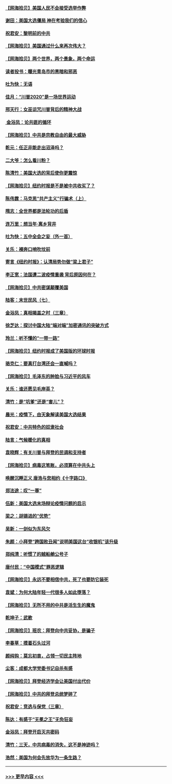 #### [【网海拾贝】美国人民不会接受选举作弊](../pages/nsc993/n12528850.md?t=11070851) 
#### [谢田：美国大选僵局 神在考验我们的信心](../pages/nsc993/n12527932.md?t=11070851) 
#### [祝君安：黎明前的中共](../pages/nsc993/n12524071.md?t=11070851) 
#### [【网海拾贝】美国通过什么来再次伟大？](../pages/nsc993/n12523844.md?t=11070851) 
#### [【网海拾贝】两个世界，两个景象，两个命运](../pages/nsc993/n12521419.md?t=11070851) 
#### [读者投书：曝光青岛市的黑暗和邪恶](../pages/nsc993/n12520988.md?t=11070851) 
#### [吐为快：无语](../pages/nsc993/n12518588.md?t=11070851) 
#### [佳月：“川普2020”是一场世界运动](../pages/nsc993/n12518581.md?t=11070851) 
#### [邢天行：女巫诅咒川普背后的精神大战](../pages/nsc993/n12517257.md?t=11070851) 
#### [ 金浴凤：论共匪的循环](../pages/nsc993/n12517133.md?t=11070851) 
#### [【网海拾贝】中共是宗教自由的最大威胁](../pages/nsc993/n12516879.md?t=11070851) 
#### [乾元：任正非能走出沼泽吗？](../pages/nsc993/n12515831.md?t=11070851) 
#### [二大爷：怎么看川粉？](../pages/nsc993/n12515820.md?t=11070851) 
#### [陈清竹：美国大选的背后使你更震惊](../pages/nsc993/n12515589.md?t=11070851) 
#### [【网海拾贝】纽约时报是不是被中共收买了？](../pages/nsc993/n12515122.md?t=11070851) 
#### [陈伟霆：马克思“共产主义”行骗术（上）](../pages/nsc993/n12510217.md?t=11070851) 
#### [隋志：全世界都是法轮功的后盾](../pages/nsc993/n12510636.md?t=11070851) 
#### [连万里：想当年‧离乡背井](../pages/nsc993/n12510623.md?t=11070851) 
#### [吐为快：五中全会之妄（外一首）](../pages/nsc993/n12510470.md?t=11070851) 
#### [关乐：裸奔口哨吹坟前](../pages/nsc993/n12510403.md?t=11070851) 
#### [寄言《纽约时报》：认清局势勿做“梁上君子”](../pages/nsc993/n12510042.md?t=11070851) 
#### [李正宽：法国遭二波疫情重袭 背后原因何在？](../pages/nsc993/n12509971.md?t=11070851) 
#### [【网海拾贝】中共密谋颠覆美国](../pages/nsc993/n12509816.md?t=11070851) 
#### [陆客：末世民风（七）](../pages/nsc993/n12507822.md?t=11070851) 
#### [金浴凤：真相揭盖之时（三章）](../pages/nsc993/n12507804.md?t=11070851) 
#### [徐芝达：探讨中国大陆“端对端”加密通讯的突破方式](../pages/nsc993/n12507682.md?t=11070851) 
#### [玲兰：听不懂的“一带一路”](../pages/nsc993/n12507669.md?t=11070851) 
#### [【网海拾贝】纽约时报成了美国版的环球时报](../pages/nsc993/n12507053.md?t=11070851) 
#### [骆克仁：要真打台湾还会一直喊吗？](../pages/nsc993/n12506843.md?t=11070851) 
#### [【网海拾贝】毛泽东的肿脸与习近平的风车](../pages/nsc993/n12504537.md?t=11070851) 
#### [关乐：谁还愿见毛岸英？](../pages/nsc993/n12503866.md?t=11070851) 
#### [清竹：是“坑爹”还是“害儿”？](../pages/nsc993/n12503034.md?t=11070851) 
#### [晨光：疫情下，由天象解读美国大选结果](../pages/nsc993/n12502536.md?t=11070851) 
#### [祝君安：中共特色的奴隶社会](../pages/nsc993/n12501529.md?t=11070851) 
#### [陆言：气候暖化的真相](../pages/nsc993/n12501183.md?t=11070851) 
#### [袁晓辉：有关川普与拜登的民调和支持者](../pages/nsc993/n12500433.md?t=11070851) 
#### [【网海拾贝】病毒这笔账，必须算在中共头上](../pages/nsc993/n12500320.md?t=11070851) 
#### [唤醒沉睡正义 唐浩与您相约《十字路口》](../pages/nsc993/n12497980.md?t=11070851) 
#### [郑法途：叹“一尊”](../pages/nsc993/n12498837.md?t=11070851) 
#### [伍新：美国大选末场辩论疫情问题的启示](../pages/nsc993/n12498829.md?t=11070851) 
#### [梁之：胡锡进的“优势”](../pages/nsc993/n12498780.md?t=11070851) 
#### [吴新：一剑似为东风欠](../pages/nsc993/n12498772.md?t=11070851) 
#### [朱颜：小拜登“跨国败丑闻”说明美国这台“收银机”该升级](../pages/nsc993/n12498731.md?t=11070851) 
#### [郑纯清：听惯了的贼船艄公号子](../pages/nsc993/n12498721.md?t=11070851) 
#### [唐付民：“中国模式”罪恶逻辑](../pages/nsc993/n12498310.md?t=11070851) 
#### [【网海拾贝】永远不要相信中共，死了也要防它装死](../pages/nsc993/n12498162.md?t=11070851) 
#### [袁斌：为何大陆年轻一代很多人如此堕落？](../pages/nsc993/n12495696.md?t=11070851) 
#### [【网海拾贝】无所不用的中共是活生生的魔鬼](../pages/nsc993/n12495621.md?t=11070851) 
#### [乾坤子：武歌](../pages/nsc993/n12493391.md?t=11070851) 
#### [【网海拾贝】班农：拜登向中共妥协，是骗子](../pages/nsc993/n12492877.md?t=11070851) 
#### [李春草：摸着石头过河](../pages/nsc993/n12491121.md?t=11070851) 
#### [颜纯钩：莫忘初衷，占领一切民主阵地](../pages/nsc993/n12490965.md?t=11070851) 
#### [尘客：成都大学党委书记自杀有感](../pages/nsc993/n12490950.md?t=11070851) 
#### [【网海拾贝】拜登经济学会让美国付出代价](../pages/nsc993/n12489662.md?t=11070851) 
#### [【网海拾贝】中共的拜登总统梦碎了](../pages/nsc993/n12487896.md?t=11070851) 
#### [祝君安：竞选与保党（三章）](../pages/nsc993/n12487258.md?t=11070851) 
#### [陈达：有感于“无冕之王”无免狂妄](../pages/nsc993/n12485133.md?t=11070851) 
#### [金浴凤：拜登开启灭共密码](../pages/nsc993/n12485125.md?t=11070851) 
#### [清竹：三天，中共病毒的消失，这不是神迹吗？](../pages/nsc993/n12485027.md?t=11070851) 
#### [浩然：美国为何会先放华为一条生路？](../pages/nsc993/n12484997.md?t=11070851) 

----
#### [ >>> 更早内容 <<< ](../indexes/nsc993-earlier.md)
